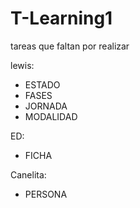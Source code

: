# T-Learning1
tareas que faltan por realizar

lewis:
- ESTADO
- FASES
- JORNADA
- MODALIDAD


ED:
- FICHA

Canelita:
- PERSONA
